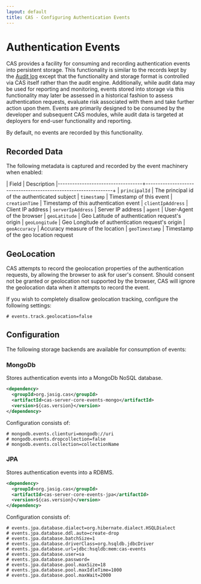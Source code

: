 ```yaml
---
layout: default
title: CAS - Configuring Authentication Events
---
```


# Authentication Events
CAS provides a facility for consuming and recording authentication events into persistent storage. This functionality is similar to the records
kept by the [Audit log](Audits.html) except that the functionality and storage format is controlled via CAS itself rather than the audit engine.
Additionally, while audit data may be used for reporting and monitoring, events stored into storage via this functionality may later be assessed
in a historical fashion to assess authentication requests, evaluate risk associated with them and take further action upon them. Events are primarily
designed to be consumed by the developer and subsequent CAS modules, while audit data is targeted at deployers for end-user functionality and reporting.

By default, no events are recorded by this functionality.

## Recorded Data
The following metadata is captured and recorded by the event machinery when enabled:

| Field                             | Description
|-----------------------------------+----------------------------------------------------------------+
| `principalId`                              | The principal id of the authenticated subject
| `timestamp`                                | Timestamp of this event
| `creationTime`                             | Timestamp of this authentication event
| `clientIpAddress`                          | Client IP address
| `serverIpAddress`                          | Server IP address
| `agent`                                    | User-Agent of the browser
| `geoLatitude`                              | Geo Latitude of authentication request's origin 
| `geoLongitude`                             | Geo Longitude of authentication request's origin
| `geoAccuracy`                              | Accuracy measure of the location
| `geoTimestamp`                             | Timestamp of the geo location request

## GeoLocation
CAS attempts to record the geolocation properties of the authentication requests, by allowing the browser to ask for user's consent. 
Should consent not be granted or geolocation not supported by the browser, CAS will ignore the geolocation data when it attempts to 
record the event. 

If you wish to completely disallow geolocation tracking, configure the following settings:

```properties
# events.track.geolocation=false
```

## Configuration
The following storage backends are available for consumption of events:

### MongoDb
Stores authentication events into a MongoDb NoSQL database.

```xml
<dependency>
  <groupId>org.jasig.cas</groupId>
  <artifactId>cas-server-core-events-mongo</artifactId>
  <version>${cas.version}</version>
</dependency>
```

Configuration consists of:

```properties
# mongodb.events.clienturi=mongodb://uri
# mongodb.events.dropcollection=false
# mongodb.events.collection=collectionName
```

### JPA
Stores authentication events into a RDBMS.

```xml
<dependency>
  <groupId>org.jasig.cas</groupId>
  <artifactId>cas-server-core-events-jpa</artifactId>
  <version>${cas.version}</version>
</dependency>
```

Configuration consists of:

```properties
# events.jpa.database.dialect=org.hibernate.dialect.HSQLDialect
# events.jpa.database.ddl.auto=create-drop
# events.jpa.database.batchSize=1
# events.jpa.database.driverClass=org.hsqldb.jdbcDriver
# events.jpa.database.url=jdbc:hsqldb:mem:cas-events
# events.jpa.database.user=sa
# events.jpa.database.password=
# events.jpa.database.pool.maxSize=18
# events.jpa.database.pool.maxIdleTime=1000
# events.jpa.database.pool.maxWait=2000
```

